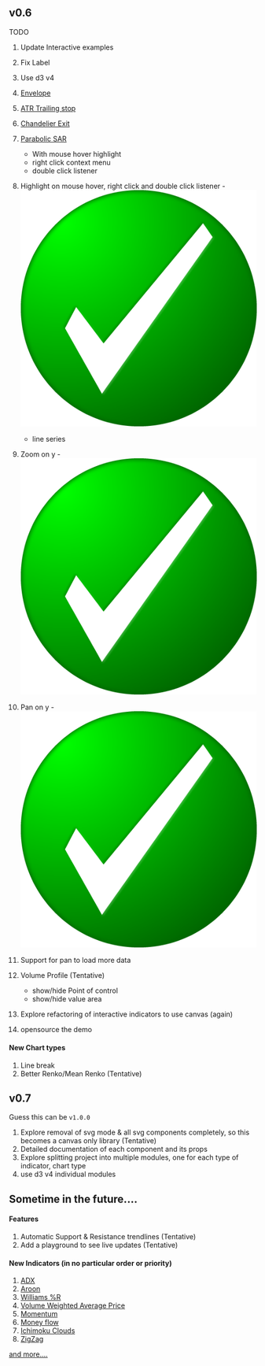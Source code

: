 ## v0.6

TODO

1. Update Interactive examples
1. Fix Label
1. Use d3 v4


1. [Envelope](http://www.investopedia.com/terms/e/envelope.asp?optm=sa_v2)
1. [ATR Trailing stop](http://www.incrediblecharts.com/indicators/atr_average_true_range_trailing_stops.php)
1. [Chandelier Exit](http://stockcharts.com/school/doku.php?id=chart_school:technical_indicators:chandelier_exit)
1. [Parabolic SAR](http://stockcharts.com/school/doku.php?id=chart_school:technical_indicators:parabolic_sar)
	- With mouse hover highlight
	- right click context menu
	- double click listener
1. Highlight on mouse hover, right click and double click listener - ![Done][DONE]
	- line series
1. Zoom on y - ![Done][DONE]
1. Pan on y - ![Done][DONE]
1. Support for pan to load more data
1. Volume Profile (Tentative)
	- show/hide Point of control
	- show/hide value area
1. Explore refactoring of interactive indicators to use canvas (again)
1. opensource the demo

#### New Chart types
1. Line break
1. Better Renko/Mean Renko (Tentative)

## v0.7

Guess this can be `v1.0.0`

1. Explore removal of svg mode & all svg components completely, so this becomes a canvas only library (Tentative)
1. Detailed documentation of each component and its props
1. Explore splitting project into multiple modules, one for each type of indicator, chart type
1. use d3 v4 individual modules

## Sometime in the future....

#### Features
1. Automatic Support & Resistance trendlines (Tentative)
1. Add a playground to see live updates (Tentative)

#### New Indicators (in no particular order or priority)
1. [ADX](http://stockcharts.com/school/doku.php?id=chart_school:technical_indicators:average_directional_index_adx)
1. [Aroon](http://stockcharts.com/school/doku.php?id=chart_school:technical_indicators:aroon)
1. [Williams %R](http://stockcharts.com/school/doku.php?id=chart_school%3Atechnical_indicators%3Awilliams_r)
1. [Volume Weighted Average Price ](http://stockcharts.com/school/doku.php?id=chart_school:technical_indicators:vwap_intraday)
1. [Momentum](http://www.incrediblecharts.com/indicators/momentum.php)
1. [Money flow](http://stockcharts.com/school/doku.php?id=chart_school:technical_indicators:money_flow_index_mfi)
1. [Ichimoku Clouds](http://stockcharts.com/school/doku.php?id=chart_school:technical_indicators:ichimoku_cloud)
1. [ZigZag](http://stockcharts.com/school/doku.php?id=chart_school:technical_indicators:zigzag)

[and more....](http://stockcharts.com/school/doku.php?id=chart_school:technical_indicators)


[DONE]: ../images/check-mark.png "Done"
